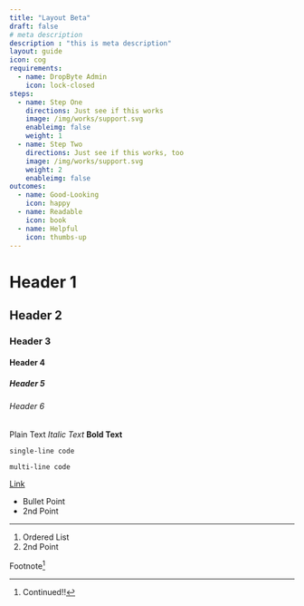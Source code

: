 ```yaml
---
title: "Layout Beta"
draft: false
# meta description
description : "this is meta description"
layout: guide
icon: cog
requirements:
  - name: DropByte Admin
    icon: lock-closed
steps: 
  - name: Step One
    directions: Just see if this works
    image: /img/works/support.svg
    enableimg: false
    weight: 1
  - name: Step Two
    directions: Just see if this works, too
    image: /img/works/support.svg
    weight: 2
    enableimg: false
outcomes:
  - name: Good-Looking
    icon: happy
  - name: Readable
    icon: book
  - name: Helpful
    icon: thumbs-up
---
```


# Header 1
## Header 2
### Header 3
#### Header 4
##### Header 5
###### Header 6  

Plain Text
*Italic Text*
**Bold Text**  

`single-line code`  

```
multi-line code
```  

[Link](#)

* Bullet Point
* 2nd Point

---  

1. Ordered List
2. 2nd Point

Footnote[^1]

[^1]: Continued!!